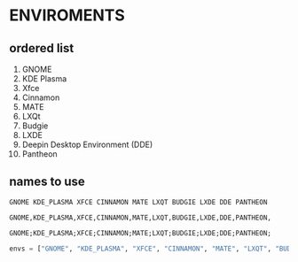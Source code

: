 # ENVIROMENTS
## ordered list
1. GNOME
2. KDE Plasma
3. Xfce
4. Cinnamon
5. MATE
6. LXQt
7. Budgie
8. LXDE
9. Deepin Desktop Environment (DDE)
10. Pantheon

## names to use
```
GNOME KDE_PLASMA XFCE CINNAMON MATE LXQT BUDGIE LXDE DDE PANTHEON
```
```
GNOME,KDE_PLASMA,XFCE,CINNAMON,MATE,LXQT,BUDGIE,LXDE,DDE,PANTHEON,
```
```
GNOME;KDE_PLASMA;XFCE;CINNAMON;MATE;LXQT;BUDGIE;LXDE;DDE;PANTHEON;
```
```py
envs = ["GNOME", "KDE_PLASMA", "XFCE", "CINNAMON", "MATE", "LXQT", "BUDGIE", "LXDE", "DDE", "PANTHEON"]
```
